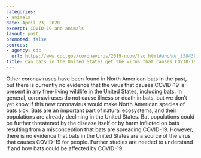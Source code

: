 ```yaml
---
categories:
- animals
date: April 23, 2020
excerpt: COVID-19 and animals
layout: post
promoted: false
sources:
- agency: cdc
  url: https://www.cdc.gov/coronavirus/2019-ncov/faq.html#anchor_1584390773118
title: Can bats in the United States get the virus that causes COVID-19, and can they spread it back to people?
---
```


Other coronaviruses have been found in North American bats in the past, but there is currently no evidence that the virus that causes COVID-19 is present in any free-living wildlife in the United States, including bats. In general, coronaviruses do not cause illness or death in bats, but we don’t yet know if this new coronavirus would make North American species of bats sick. Bats are an important part of natural ecosystems, and their populations are already declining in the United States. Bat populations could be further threatened by the disease itself or by harm inflicted on bats resulting from a misconception that bats are spreading COVID-19. However, there is no evidence that bats in the United States are a source of the virus that causes COVID-19 for people. Further studies are needed to understand if and how bats could be affected by COVID-19.
